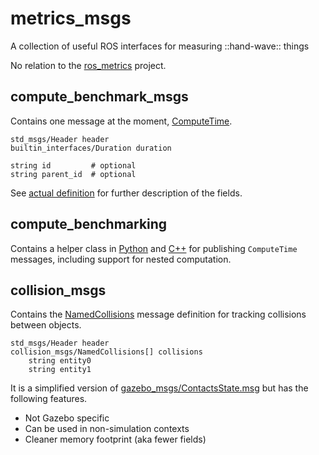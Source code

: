 # metrics_msgs
A collection of useful ROS interfaces for measuring ::hand-wave:: things

No relation to the [ros_metrics](https://metrics.ros.org/) project.

## compute_benchmark_msgs

Contains one message at the moment, [ComputeTime](compute_benchmark_msgs/msg/ComputeTime.msg).

```
std_msgs/Header header
builtin_interfaces/Duration duration

string id         # optional
string parent_id  # optional
```
See [actual definition](compute_benchmark_msgs/msg/ComputeTime.msg) for further description of the fields.

## compute_benchmarking
Contains a helper class in [Python](compute_benchmarking/compute_benchmarking/__init__.py) and [C++](compute_benchmarking/include/compute_benchmarking/benchmark_publisher.hpp) for publishing `ComputeTime` messages, including support for nested computation.

## collision_msgs
Contains the [NamedCollisions](collision_msgs/msg/NamedCollisions.msg) message definition for tracking collisions between objects.

```
std_msgs/Header header
collision_msgs/NamedCollisions[] collisions
    string entity0
    string entity1
```

It is a simplified version of [gazebo_msgs/ContactsState.msg](https://github.com/ros-simulation/gazebo_ros_pkgs/blob/5e718169353e2c21f85e15fd4b743011b3ad9b57/gazebo_msgs/msg/ContactsState.msg) but has the following features.
 * Not Gazebo specific
 * Can be used in non-simulation contexts
 * Cleaner memory footprint (aka fewer fields)
